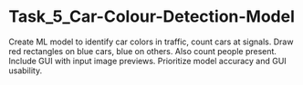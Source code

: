 # Task_5_Car-Colour-Detection-Model
Create ML model to identify car colors in traffic, count cars at signals. Draw red rectangles on blue cars, blue on others. Also count people present. Include GUI with input image previews. Prioritize model accuracy and GUI usability.
